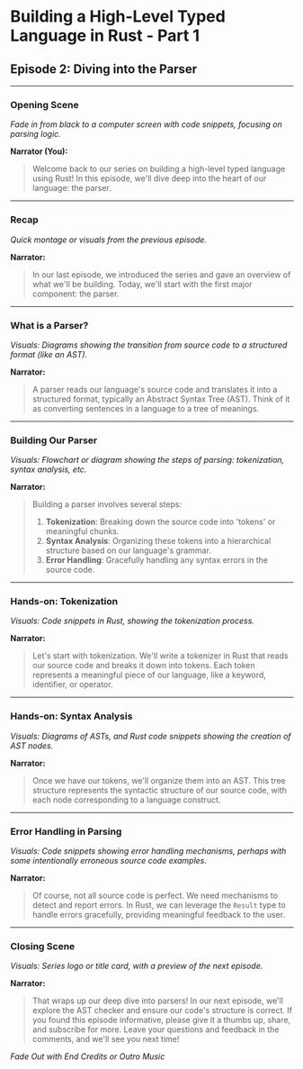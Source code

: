 # Building a High-Level Typed Language in Rust - Part 1

## Episode 2: Diving into the Parser

---

### Opening Scene

*Fade in from black to a computer screen with code snippets, focusing on parsing logic.*

**Narrator (You):**
> Welcome back to our series on building a high-level typed language using Rust! In this episode, we'll dive deep into the heart of our language: the parser.

---

### Recap

*Quick montage or visuals from the previous episode.*

**Narrator:**
> In our last episode, we introduced the series and gave an overview of what we'll be building. Today, we'll start with the first major component: the parser.

---

### What is a Parser?

*Visuals: Diagrams showing the transition from source code to a structured format (like an AST).*

**Narrator:**
>A parser reads our language's source code and translates it into a structured format, typically an Abstract Syntax Tree (AST). Think of it as converting sentences in a language to a tree of meanings.

---

### Building Our Parser

*Visuals: Flowchart or diagram showing the steps of parsing: tokenization, syntax analysis, etc.*

**Narrator:**
>Building a parser involves several steps:
>
>1. **Tokenization**: Breaking down the source code into 'tokens' or meaningful chunks.
>2. **Syntax Analysis**: Organizing these tokens into a hierarchical structure based on our language's grammar.
>3. **Error Handling**: Gracefully handling any syntax errors in the source code.

---

### Hands-on: Tokenization

*Visuals: Code snippets in Rust, showing the tokenization process.*

**Narrator:**
>Let's start with tokenization. We'll write a tokenizer in Rust that reads our source code and breaks it down into tokens. Each token represents a meaningful piece of our language, like a keyword, identifier, or operator.

---

### Hands-on: Syntax Analysis

*Visuals: Diagrams of ASTs, and Rust code snippets showing the creation of AST nodes.*

**Narrator:**
>Once we have our tokens, we'll organize them into an AST. This tree structure represents the syntactic structure of our source code, with each node corresponding to a language construct.

---

### Error Handling in Parsing

*Visuals: Code snippets showing error handling mechanisms, perhaps with some intentionally erroneous source code examples.*

**Narrator:**
>Of course, not all source code is perfect. We need mechanisms to detect and report errors. In Rust, we can leverage the `Result` type to handle errors gracefully, providing meaningful feedback to the user.

---

### Closing Scene

*Visuals: Series logo or title card, with a preview of the next episode.*

**Narrator:**
>That wraps up our deep dive into parsers! In our next episode, we'll explore the AST checker and ensure our code's structure is correct. If you found this episode informative, please give it a thumbs up, share, and subscribe for more. Leave your questions and feedback in the comments, and we'll see you next time!

*Fade Out with End Credits or Outro Music*
